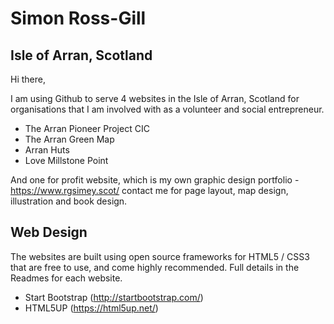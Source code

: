 # Simon Ross-Gill

## Isle of Arran, Scotland

Hi there, 

I am using Github to serve 4 websites in the Isle of Arran, Scotland for organisations that I am involved with as a volunteer and social entrepreneur.

* The Arran Pioneer Project CIC
* The Arran Green Map
* Arran Huts
* Love Millstone Point

And one for profit website, which is my own graphic design portfolio - https://www.rgsimey.scot/ contact me for page layout, map design, illustration and book design.

## Web Design

The websites are built using open source frameworks for HTML5 / CSS3 that are free to use, and come highly recommended. Full details in the Readmes for each website.

* Start Bootstrap (http://startbootstrap.com/)
* HTML5UP (https://html5up.net/)

